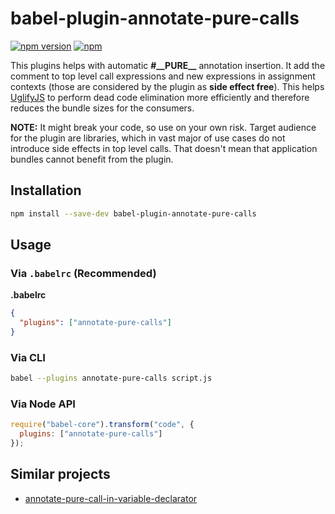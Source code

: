 # babel-plugin-annotate-pure-calls

[![npm version](https://img.shields.io/npm/v/babel-plugin-annotate-pure-calls.svg)](https://www.npmjs.com/package/babel-plugin-annotate-pure-calls)
[![npm](https://img.shields.io/npm/dm/babel-plugin-annotate-pure-calls.svg)](https://www.npmjs.com/package/babel-plugin-annotate-pure-calls)

This plugins helps with automatic **#\_\_PURE\_\_** annotation insertion. It add the comment to top level call expressions and new expressions in assignment contexts (those are considered by the plugin as **side effect free**). This helps [UglifyJS](https://github.com/mishoo/UglifyJS2) to perform dead code elimination more efficiently and therefore reduces the bundle sizes for the consumers.

**NOTE:** It might break your code, so use on your own risk. Target audience for the plugin are libraries, which in vast major of use cases do not introduce side effects in top level calls. That doesn't mean that application bundles cannot benefit from the plugin.

## Installation

```sh
npm install --save-dev babel-plugin-annotate-pure-calls
```

## Usage

### Via `.babelrc` (Recommended)

**.babelrc**

```json
{
  "plugins": ["annotate-pure-calls"]
}
```

### Via CLI

```sh
babel --plugins annotate-pure-calls script.js
```

### Via Node API

```javascript
require("babel-core").transform("code", {
  plugins: ["annotate-pure-calls"]
});
```

## Similar projects

- [annotate-pure-call-in-variable-declarator](https://github.com/morlay/babel-plugin-annotate-pure-call-in-variable-declarator)


